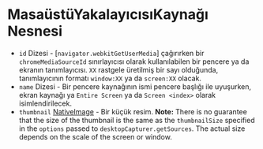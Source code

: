# MasaüstüYakalayıcısıKaynağı Nesnesi

* `id` Dizesi - [`navigator.webkitGetUserMedia`] çağırırken bir `chromeMediaSourceId` sınırlayıcısı olarak kullanılabilen bir pencere ya da ekranın tanımlayıcısı. `XX` rastgele üretilmiş bir sayı olduğunda, tanımlayıcının formatı `window:XX` ya da `screen:XX` olacak.
* `name` Dizesi - Bir pencere kaynağının ismi pencere başlığı ile uyuşurken, ekran kaynağı ya `Entire Screen` ya da `Screen <index>` olarak isimlendirilecek.
* `thumbnail` [NativeImage](../native-image.md) - Bir küçük resim. **Note:** There is no guarantee that the size of the thumbnail is the same as the `thumbnailSize` specified in the `options` passed to `desktopCapturer.getSources`. The actual size depends on the scale of the screen or window.